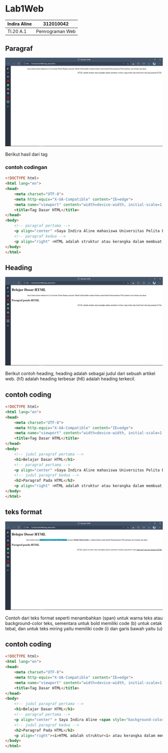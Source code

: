 # Lab1Web

| Indira Aline | 312010042 |
| -------------- | --------- |
| TI.20 A.1      | Pemrograman Web |

## Paragraf
![Menambahkan paragraf](img/paragraf.png)

Berikut hasil dari tag <p>

### contoh codingan
```html
<!DOCTYPE html>
<html lang="en">
<head>
    <meta charset="UTF-8">
    <meta http-equiv="X-UA-Compatible" content="IE=edge">
    <meta name="viewport" content="width=device-width, initial-scale=1.0">
    <title>Tag Dasar HTML</title>
</head>
<body>
    <!-- paragraf pertama -->
    <p align="center" >Saya Indira Aline mahasiswa Universitas Pelita Bangsa jurusan Teknik Informatika sedang belajar mata kuliah Pemrograman Web pertama saya belajar tag dasar</p>
    <!-- paragraf kedua -->
    <p align="right" >HTML adalah struktur atau kerangka dalam membuat website yang terdiri atas head body dan tag penutup HTML</p>
</body>
</html>
```

## Heading
![menambahkan_heading](img/heading.png)

Berikut contoh heading, heading adalah sebagai judul dari sebuah artikel web. (h1) adalah heading terbesar (h6) adalah heading terkecil.

## contoh coding
```html
<!DOCTYPE html>
<html lang="en">
<head>
    <meta charset="UTF-8">
    <meta http-equiv="X-UA-Compatible" content="IE=edge">
    <meta name="viewport" content="width=device-width, initial-scale=1.0">
    <title>Tag Dasar HTML</title>
</head>
<body>
    <!-- judul paragraf pertama -->
    <h1>Belajar Dasar HTML</h1>
    <!-- paragraf pertama -->
    <p align="center" >Saya Indira Aline mahasiswa Universitas Pelita Bangsa jurusan Teknik Informatika sedang belajar mata kuliah Pemrograman Web pertama saya belajar tag dasar</p>
    <!-- judul paragraf kedua -->
    <h2>Paragraf Pada HTML</h2>
    <p align="right" >HTML adalah struktur atau kerangka dalam membuat website yang terdiri atas head body dan tag penutup HTML</p>
</body>
</html>
```

## teks format
![menambahkan_teksformat](img/teks_format.png)

Contoh dari teks format seperti menambahkan (span) untuk warna teks atau background-color teks, sementara untuk bold memiliki code (b) untuk cetak tebal, dan untuk teks miring yaitu memiliki code (i) dan garis bawah yaitu (u)

## contoh coding
```html
<!DOCTYPE html>
<html lang="en">
<head>
    <meta charset="UTF-8">
    <meta http-equiv="X-UA-Compatible" content="IE=edge">
    <meta name="viewport" content="width=device-width, initial-scale=1.0">
    <title>Tag Dasar HTML</title>
</head>
<body>
    <!-- judul paragraf pertama -->
    <h1>Belajar Dasar HTML</h1>
    <!-- paragraf pertama -->
    <p align="center" > Saya Indira Aline <span style="background-color: #48cae4;">mahasiswa Universitas Pelita Bangsa</span> jurusan <b>Teknik Informatika</b>> sedang belajar mata kuliah Pemrograman Web pertama saya belajar tag dasar</p>
    <!-- judul paragraf kedua -->
    <h2>Paragraf Pada HTML</h2>
    <p align="right"><i>HTML adalah struktur<i> atau kerangka dalam membuat website yang terdiri atas <u>head body dan tag penutup HTML</u></p>
</body>
</html>
```